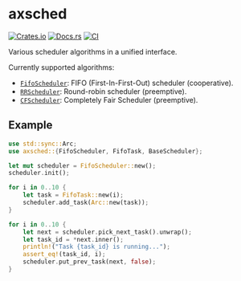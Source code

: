# axsched

[![Crates.io](https://img.shields.io/crates/v/axsched)](https://crates.io/crates/axsched)
[![Docs.rs](https://docs.rs/axsched/badge.svg)](https://docs.rs/axsched)
[![CI](https://github.com/arceos-org/axsched/actions/workflows/ci.yml/badge.svg?branch=main)](https://github.com/arceos-org/axsched/actions/workflows/ci.yml)

Various scheduler algorithms in a unified interface.

Currently supported algorithms:

- [`FifoScheduler`]: FIFO (First-In-First-Out) scheduler (cooperative).
- [`RRScheduler`]: Round-robin scheduler (preemptive).
- [`CFScheduler`]: Completely Fair Scheduler (preemptive).

[`FifoScheduler`]: https://docs.rs/axsched/latest/axcpu/struct.FifoScheduler.html
[`RRScheduler`]: https://docs.rs/axsched/latest/axcpu/struct.RRScheduler.html
[`CFScheduler`]: https://docs.rs/axsched/latest/axcpu/struct.CFS

## Example

```rust
use std::sync::Arc;
use axsched::{FifoScheduler, FifoTask, BaseScheduler};

let mut scheduler = FifoScheduler::new();
scheduler.init();

for i in 0..10 {
    let task = FifoTask::new(i);
    scheduler.add_task(Arc::new(task));
}

for i in 0..10 {
    let next = scheduler.pick_next_task().unwrap();
    let task_id = *next.inner();
    println!("Task {task_id} is running...");
    assert_eq!(task_id, i);
    scheduler.put_prev_task(next, false);
}
```
